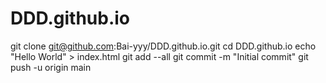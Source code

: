 # DDD.github.io
git clone git@github.com:Bai-yyy/DDD.github.io.git
cd DDD.github.io
echo "Hello World" > index.html
git add --all
git commit -m "Initial commit"
git push -u origin main
